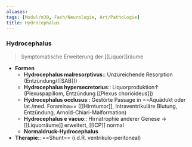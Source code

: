 ```yaml
---
aliases: 
tags: [Modul/m30, Fach/Neurologie, Art/Pathologie]
title: Hydrocephalus
---
```

### Hydrocephalus
> Symptomatische Erweiterung der [[Liquor]]räume
- **Formen**
	- **Hydrocephalus malresorptivus**:: Unzureichende Resorption (Entzündung/[[SAB]])
	- **Hydrocephalus hypersecretorius**:: Liquorproduktion↑ (Plexuspapillom, Entzündung [[Plexus chorioideus]])
	- **Hydrocephalus occlusus**:: Gestörte Passage in ==Aquädukt oder lat./med. Foramina== ([[Hirntumor]], Intraventrikuläre Blutung, Entzündung, Arnold-Chiari-Malformation)
	- **Hydrocephalus e vacuo**:: Hirnatrophie anderer Genese → [[Liquorräume]] erweitert, [[ICP]] normal
	- **Normaldruck-Hydrocephalus**
- **Therapie**:: ==Shunt== (i.d.R. ventrikulo-peritoneal)
